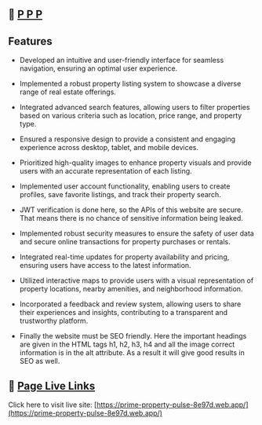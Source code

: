 ## 🔗 [P P P](https://prime-property-pulse-8e97d.web.app/)

## Features

- Developed an intuitive and user-friendly interface for seamless navigation, ensuring an optimal user experience.

- Implemented a robust property listing system to showcase a diverse range of real estate offerings.

- Integrated advanced search features, allowing users to filter properties based on various criteria such as location, price range, and property type.

- Ensured a responsive design to provide a consistent and engaging experience across desktop, tablet, and mobile devices.

- Prioritized high-quality images to enhance property visuals and provide users with an accurate representation of each listing.

- Implemented user account functionality, enabling users to create profiles, save favorite listings, and track their property search.

- JWT verification is done here, so the APIs of this website are secure. That means there is no chance of sensitive information being leaked.

- Implemented robust security measures to ensure the safety of user data and secure online transactions for property purchases or rentals.

- Integrated real-time updates for property availability and pricing, ensuring users have access to the latest information.

- Utilized interactive maps to provide users with a visual representation of property locations, nearby amenities, and neighborhood information.

- Incorporated a feedback and review system, allowing users to share their experiences and insights, contributing to a transparent and trustworthy platform.

- Finally the website must be SEO friendly. Here the important headings are given in the HTML tags h1, h2, h3, h4 and all the image correct information is in the alt attribute. As a result it will give good results in SEO as well.

## 🔗 [Page Live Links](https://prime-property-pulse-8e97d.web.app/)

Click here to visit live site: [https://prime-property-pulse-8e97d.web.app/](https://prime-property-pulse-8e97d.web.app/)

